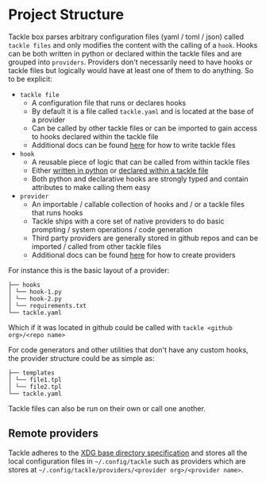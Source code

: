 # Project Structure

Tackle box parses arbitrary configuration files (yaml / toml / json) called `tackle files` and only modifies the content with the calling of a `hook`. Hooks can be both written in python or declared within the tackle files and are grouped into `providers`. Providers don't necessarily need to have hooks or tackle files but logically would have at least one of them to do anything. So to be explicit:

- `tackle file`
  - A configuration file that runs or declares hooks
  - By default it is a file called `tackle.yaml` and is located at the base of a provider
  - Can be called by other tackle files or can be imported to gain access to hooks declared within the tackle file
  - Additional docs can be found [here](writing-tackle-files.md) for how to write tackle files
- `hook`
  - A reusable piece of logic that can be called from within tackle files
  - Either [written in python](python-hooks.md) or [declared within a tackle file](declarative-hooks.md)
  - Both python and declarative hooks are strongly typed and contain attributes to make calling them easy
- `provider`
  - An importable / callable collection of hooks and / or a tackle files that runs hooks
  - Tackle ships with a core set of native providers to do basic prompting / system operations / code generation
  - Third party providers are generally stored in github repos and can be imported / called from other tackle files
  - Additional docs can be found [here]() for how to create providers

For instance this is the basic layout of a provider:

```
├── hooks
│ └── hook-1.py
│ └── hook-2.py
│ └── requirements.txt
└── tackle.yaml
```

Which if it was located in github could be called with `tackle <github org>/<repo name>`

For code generators and other utilities that don't have any custom hooks, the provider structure could be as simple as:

```
├── templates
│ └── file1.tpl
│ └── file2.tpl
└── tackle.yaml
```

Tackle files can also be run on their own or call one another.

## Remote providers

Tackle adheres to the [XDG base directory specification](https://wiki.debian.org/XDGBaseDirectorySpecification#:~:text=The%20XDG%20Base%20Directory%20Specification,configuration%2C%20data%20and%20runtime%20files.) and stores all the local configuration files in `~/.config/tackle` such as providers which are stores at `~/.config/tackle/providers/<provider org>/<provider name>`.

[//]: # (A local settings file can be stored at `~/.config/tackle/settings.yaml` )



